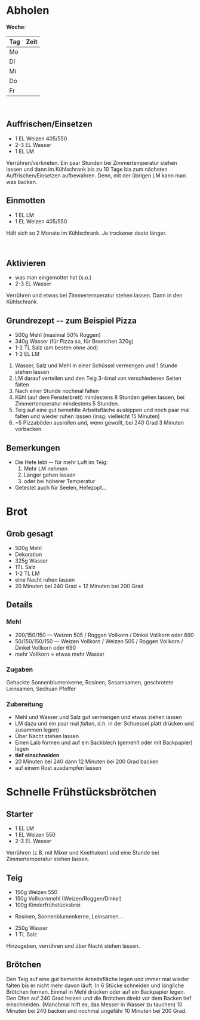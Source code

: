 # Abholen

**Woche**: 

| Tag | Zeit |
| --- | ------|
| Mo |  |
| Di |  |
| Mi |  |
| Do |  |
| Fr |  |

<br>

## Auffrischen/Einsetzen

- 1 EL Weizen 405/550
- 2-3 EL Wasser
- 1 EL LM

Verrühren/verkneten. Ein paar Stunden bei Zimmertemperatur stehen lassen und dann im K&uuml;hlschrank bis zu 10 Tage bis zum n&auml;chsten Auffrischen/Einsetzen aufbewahren. Denn, mit der &uuml;brigen LM kann man was backen.


## Einmotten

- 1 EL LM
- 1 EL Weizen 405/550

Hält sich so 2 Monate im Kühlschrank. Je trockener desto länger. 

<br>

## Aktivieren

- was man eingemottet hat (s.o.)
- 2-3 EL Wasser

Verr&uuml;hren und etwas bei Zimmertemperatur stehen lassen. Dann in den K&uuml;hlschrank.

## Grundrezept -- zum Beispiel Pizza

- 500g Mehl (maximal 50% Roggen)
- 340g Wasser (f&uuml;r Pizza so, f&uuml;r Broetchen 320g)
- 1-2 TL Salz (am besten ohne Jod)
- 1-2 EL LM
1. Wasser, Salz und Mehl in einer Sch&uuml;ssel vermengen und 1 Stunde stehen lassen
2. LM darauf verteilen und den Teig 3-4mal von verschiedenen Seiten falten 
3. Nach einer Stunde nochmal falten
4. K&uuml;hl (auf dem Fensterbrett) mindestens 8 Stunden gehen lassen, bei Zimmertemperatur mindestens 5 Stunden.
5. Teig auf eine gut bemehlte Arbeitsfl&auml;che auskippen und noch paar mal falten und wieder ruhen lassen (insg. vielleicht 15 Minuten)
6. ~5 Pizzab&ouml;den ausrollen und, wenn gewollt, bei 240 Grad 3 Minuten vorbacken.

## Bemerkungen

* Die Hefe lebt -- f&uuml;r mehr Luft im Teig:
  1. Mehr LM nehmen
  2. L&auml;nger gehen lassen
  3. oder bei h&ouml;herer Temperatur
* Getestet auch f&uuml;r Seelen, Hefezopf...

# Brot

## Grob gesagt

* 500g Mehl
* Dekoration
* 325g Wasser
* 1TL Salz 
* 1-2 TL LM
* eine Nacht ruhen lassen
* 20 Minuten bei 240 Grad + 12 Minuten bei 200 Grad

## Details

### Mehl

- 200/150/150 — Weizen 505 / Roggen Vollkorn / Dinkel Vollkorn oder 690
- 50/150/150/150 — Weizen Vollkorn / Weizen 505 / Roggen Vollkorn / Dinkel Vollkorn oder 690
- mehr Vollkorn = etwas mehr Wasser

### Zugaben

Gehackte Sonnenblumenkerne, Rosinen, Sesamsamen, geschrotete Leinsamen, Sechuan Pfeffer

### Zubereitung

- Mehl und Wasser und Salz gut vermengen und etwas ziehen lassen
- LM dazu und ein paar mal *falten*, d.h. in der Schuessel platt dr&uuml;cken und zusammen legen)
- &Uuml;ber Nacht stehen lassen
- Einen Laib formen und auf ein Backblech (gemehlt oder mit Backpapier) legen
- **tief einschneiden**
- 20 Minuten bei 240 dann 12 Minuten bei 200 Grad backen
- auf einem Rost ausdampfen lassen

# Schnelle Frühstücksbrötchen

## Starter

- 1 EL LM
- 1 EL Weizen 550
- 2-3 EL Wasser

Verrühren (z.B. mit Mixer und Knethaken) und eine Stunde bei Zimmertemperatur stehen lassen.

## Teig

- 150g Weizen 550
- 150g Vollkornmehl (Weizen/Roggen/Dinkel)
- 100g Kinderfrühstücksbrei
* Rosinen, Sonnenblumenkerne, Leinsamen...
- 250g Wasser
- 1 TL Salz

Hinzugeben, verrühren und über Nacht stehen lassen.

## Brötchen

Den Teig auf eine gut bemehlte Arbeitsfläche legen und immer mal wieder falten bis er nicht mehr davon läuft. In 6 Stücke schneiden und längliche Brötchen formen. Einmal in Mehl drücken oder auf ein Backpapier legen. Den Ofen auf 240 Grad heizen und die Brötchen direkt vor dem Backen tief einschneiden. (Manchmal hilft es, das Messer in Wasser zu tauchen) 10 Minuten bei 240 backen und nochmal ungefähr 10 Minuten bei 200 Grad.
